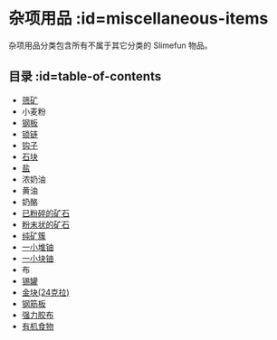 # 杂项用品 :id=miscellaneous-items

杂项用品分类包含所有不属于其它分类的 Slimefun 物品。

## 目录 :id=table-of-contents

* [筛矿](/Sifted-Ore)
* 小麦粉
* [钢板](/Steel-Plate)
* [锁链](/Chain)
* [钩子](/Hook)
* [石块](/FAQ#what-can-i-do-with-stone-chunks)
* [盐](/Salt)
* 浓奶油
* 黄油
* 奶酪
* [已粉碎的矿石](/Small-Chunk-of-Uranium)
* [粉末状的矿石](/Small-Chunk-of-Uranium)
* [纯矿簇](/Small-Chunk-of-Uranium)
* [一小堆铀](/Small-Chunk-of-Uranium)
* [一小块铀](/Small-Chunk-of-Uranium)
* 布
* [锡罐](/Tin-Can)
* [金块(24克拉)](/Gold-Block)
* [钢筋板](/Reinforced-Plate)
* [强力胶布](/Duct-Tape)
* [有机食物](/Food-Fabricator)

